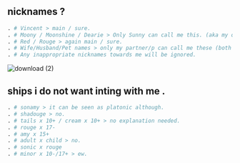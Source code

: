 ## nicknames ?
```python
. # Vincent > main / sure.
. # Moony / Moonshine / Dearie > Only Sunny can call me this. (aka my online brother.)
. # Red / Rouge > again main / sure.
. # Wife/Husband/Pet names > only my partner/p can call me these (both platonically and romantically by choice.)
. # Any inappropriate nicknames towards me will be ignored.
```



![download (2)](https://github.com/stzrxienn/stzrxienn/assets/155057376/c6556c1d-6bb9-47de-aaf5-8627997a5558)

## ships i do not want inting with me .

```python
. # sonamy > it can be seen as platonic although.
. # shadouge > no.
. # tails x 10+ / cream x 10+ > no explanation needed.
. # rouge x 17-
. # amy x 15+
. # adult x child > no.
. # sonic x rouge
. # minor x 10-/17+ > ew. 
```
